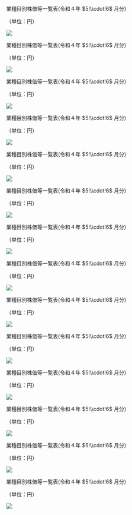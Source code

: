 業種目別株価等一覧表(令和４年 $5!\\cdot!6$ 月分)

（単位：円）

![](https://www.nta.go.jp/tmp/3e06a658-e786-4a94-abe8-2d4783e72604/images/a3b56202336b54da679dfdd4ae3dda0ebec0b32d3b13117a94d4b879d8c4d5f6.jpg)

業種目別株価等一覧表(令和４年 $5!\\cdot!6$ 月分)

（単位：円）

![](https://www.nta.go.jp/tmp/3e06a658-e786-4a94-abe8-2d4783e72604/images/69448505fde47bbc1a108a0a09a213036986ca291a8a567a103dc3c551df9bff.jpg)

業種目別株価等一覧表(令和４年 $5!\\cdot!6$ 月分)

（単位：円）

![](https://www.nta.go.jp/tmp/3e06a658-e786-4a94-abe8-2d4783e72604/images/493e22a9adc522346481dd7ab7926654d80887d26c26ab595e51f123a7e799aa.jpg)

業種目別株価等一覧表(令和４年 $5!\\cdot!6$ 月分)

（単位：円）

![](https://www.nta.go.jp/tmp/3e06a658-e786-4a94-abe8-2d4783e72604/images/809c908c309f9733b08eb4227c544100ae084855a3fd4aefeba553ee19f6ed8a.jpg)

業種目別株価等一覧表(令和４年 $5!\\cdot!6$ 月分)

（単位：円）

![](https://www.nta.go.jp/tmp/3e06a658-e786-4a94-abe8-2d4783e72604/images/307a5d152813f8ef53b262107b1814cc19177dfd981f56eaf62cf69dcf6eb91d.jpg)

業種目別株価等一覧表(令和４年 $5!\\cdot!6$ 月分)

（単位：円）

![](https://www.nta.go.jp/tmp/3e06a658-e786-4a94-abe8-2d4783e72604/images/411b5fe05056ac2ff9b45b30d0097edd7799dd1df0872cd8db4e746f88dc97d1.jpg)

業種目別株価等一覧表(令和４年 $5!\\cdot!6$ 月分)

（単位：円）

![](https://www.nta.go.jp/tmp/3e06a658-e786-4a94-abe8-2d4783e72604/images/1f71d66d873b44618c58208c1d9ef5bbbc7025657edd4a02cb8aa0f2830d8c99.jpg)

業種目別株価等一覧表(令和４年 $5!\\cdot!6$ 月分)

（単位：円）

![](https://www.nta.go.jp/tmp/3e06a658-e786-4a94-abe8-2d4783e72604/images/2369fdc80f65057427294356879cff86ed273ad834e279fc3a6274f2e6be74f1.jpg)

業種目別株価等一覧表(令和４年 $5!\\cdot!6$ 月分)

（単位：円）

![](https://www.nta.go.jp/tmp/3e06a658-e786-4a94-abe8-2d4783e72604/images/aacb12582666c1419898824772d0834a354b00a1a1b6fb5c8e4af836b598604e.jpg)

業種目別株価等一覧表(令和４年 $5!\\cdot!6$ 月分)

（単位：円）

![](https://www.nta.go.jp/tmp/3e06a658-e786-4a94-abe8-2d4783e72604/images/a9ee1215180144b4f8eea82647663a6664e7801ffc9ed31cd24f5e17576ffaff.jpg)

業種目別株価等一覧表(令和４年 $5!\\cdot!6$ 月分)

（単位：円）

![](https://www.nta.go.jp/tmp/3e06a658-e786-4a94-abe8-2d4783e72604/images/eecd2a2410758c06660195719e677478bb5ca7434f32f7f401d0f6f37e3df616.jpg)

業種目別株価等一覧表(令和４年 $5!\\cdot!6$ 月分)

（単位：円）

![](https://www.nta.go.jp/tmp/3e06a658-e786-4a94-abe8-2d4783e72604/images/b940f4c04dc26c2e8b9efe661f0c4f7bdd20a8a1cea7bcdf6ce55234f0ec2e69.jpg)

業種目別株価等一覧表(令和４年 $5!\\cdot!6$ 月分)

（単位：円）

![](https://www.nta.go.jp/tmp/3e06a658-e786-4a94-abe8-2d4783e72604/images/681a61eecf33b5ed208753e0c70993c9364c1fd1b3c5ccf4ad55394dcb7dffe3.jpg)

業種目別株価等一覧表(令和４年 $5!\\cdot!6$ 月分)

（単位：円）

![](https://www.nta.go.jp/tmp/3e06a658-e786-4a94-abe8-2d4783e72604/images/f89eab667672c1cd212a7d76c3b203dbe17e1b8c81ced14143efb9179724c3a7.jpg)